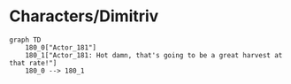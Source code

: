 # Characters/Dimitriv


```mermaid
graph TD
    180_0["Actor_181"]
    180_1["Actor_181: Hot damn, that's going to be a great harvest at that rate!"]
    180_0 --> 180_1
```